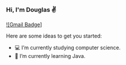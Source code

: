 ### Hi, I'm Douglas ✌️
[![Gmail Badge]](douglashenrike.dsp@gmail.com)

Here are some ideas to get you started:

- 💻 I’m currently studying computer science.
- 📌 I’m currently learning Java.
